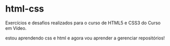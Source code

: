 # html-css
 Exercícios e desafios realizados para o curso de HTML5 e CSS3 do Curso em Vídeo.

estou aprendendo css e html e agora vou aprender a gerenciar repositórios!